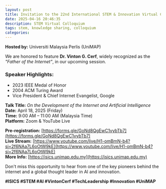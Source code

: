 ```yaml
---
layout: post
title: Invitation to the 22nd International STEM & Innovation Virtual Colloquium Series (ISICS)
date: 2025-04-16 20:46:35
description: STEM Virtual Colloquium
tags: stem, knowledge sharing, colloquium
categories:
---
```


**Hosted by:** Universiti Malaysia Perlis (UniMAP)

We are honored to feature **Dr. Vinton G. Cerf**, widely recognized as the _"Father of the Internet"_, in our upcoming session.

### Speaker Highlights:

- 2023 IEEE Medal of Honor
- 2004 ACM Turing Award
- Vice President & Chief Internet Evangelist, Google

**Talk Title:** _On the Development of the Internet and Artificial Intelligence_  
**Date:** April 18, 2025 (Friday)  
**Time:** 9:00 AM – 11:00 AM (Malaysia Time)  
**Platform:** Zoom & YouTube Live

**Pre-registration:** [https://forms.gle/GoNd8QgEwC1vybTb7](https://forms.gle/GoNd8QgEwC1vybTb7)  
**Live Stream:** [https://www.youtube.com/live/H1-omBmN-b4?si=2f6NAa7L6oOtW9kE](https://www.youtube.com/live/H1-omBmN-b4?si=2f6NAa7L6oOtW9kE)  
**More Info:** [https://isics.unimap.edu.my](https://isics.unimap.edu.my)

Don't miss this opportunity to hear from one of the key pioneers behind the internet and a global thought leader in AI and innovation.

**#ISICS #STEM #AI #VintonCerf #TechLeadership #Innovation #UniMAP**
